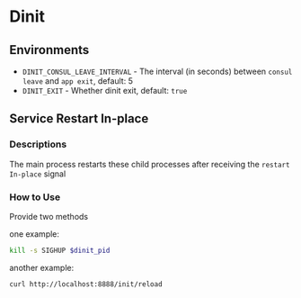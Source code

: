 # Dinit

## Environments

- `DINIT_CONSUL_LEAVE_INTERVAL` - The interval (in seconds) between `consul leave` and `app exit`, default: 5
- `DINIT_EXIT` - Whether dinit exit, default: `true`

## Service Restart In-place

### Descriptions

The main process restarts these child processes after receiving the `restart In-place` signal

### How to Use

Provide two methods

one example:
```bash
kill -s SIGHUP $dinit_pid
```

another example:

```bash
curl http://localhost:8888/init/reload
```
